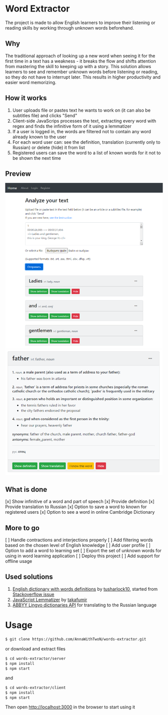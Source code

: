 # Word Extractor
The project is made to allow English learners to improve their listening or reading skills by working through unknown words beforehand.

## Why
The traditional approach of looking up a new word when seeing it for the first time in a text has a weakness - it breaks the flow and shifts attention from mastering the skill to keeping up with a story. This solution allows learners to see and remember unknown words before listening or reading, so they do not have to interrupt later. This results in higher productivity and easier word memorizing.

## How it works
1. User uploads file or pastes text he wants to work on (it can also be subtitles file) and clicks "Send"
2. Client-side JavaScrips processes the text, extracting every word with regex and finds the infinitive form of it using a lemmatizer
3. If a user is logged in, the words are filtered not to contain any word already known to the user
4. For each word user can: see the definition, translation (currently only to Russian) or delete (hide) it from list
5. Registered users can save the word to a list of known words for it not to be shown the next time

## Preview
![Interface](/examples/interface.png)
![Card Example](/examples/card_example.png)


## What is done
[x] Show infinitive of a word and part of speech
[x] Provide definition
[x] Provide translation to Russian
[x] Option to save a word to known for registered users
[x] Option to see a word in online Cambridge Dictionary

## More to go
[ ] Handle contractions and interjections properly
[ ] Add filtering words based on the chosen level of English knowledge
[ ] Add user profile
[ ] Option to add a word to learning set
[ ] Export the set of unknown words for using in word learning application
[ ] Deploy this project
[ ] Add support for offline usage


## Used solutions
1. [English dictionary with words definitions](https://github.com/tusharlock10/Dictionary) by [tusharlock10](https://github.com/tusharlock10), started from [Stackoverflow issue](https://stackoverflow.com/questions/41768215/english-json-dictionary-with-word-word-type-and-definition)
2. [JavaScript Lemmatizer](https://github.com/takafumir/javascript-lemmatizer) by [takafumir](https://github.com/takafumir)
3. [ABBYY Lingvo dictionaries API](https://developers.lingvolive.com/en-us/) for translating to the Russian language


# Usage

```sh
$ git clone https://github.com/AnnaWithTwoN/words-extractor.git
```
 or download and extract files
```
$ cd words-extractor/server
$ npm install 
$ npm start
```
and
```
$ cd words-extractor/client
$ npm install 
$ npm start
```
Then open [http://localhost:3000](http://localhost:3000) in the browser to start using it
